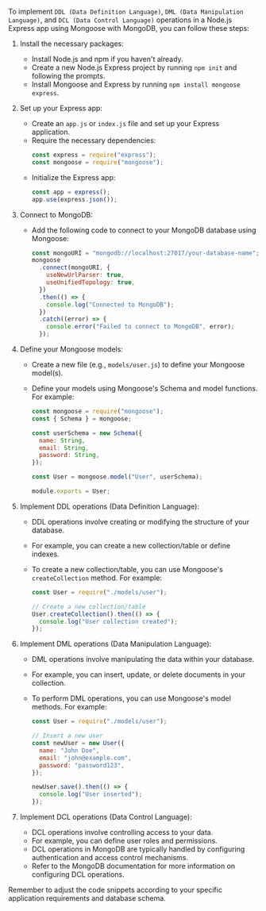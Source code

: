 To implement `DDL (Data Definition Language)`, `DML (Data Manipulation Language)`, and `DCL (Data Control Language)` operations in a Node.js Express app using Mongoose with MongoDB, you can follow these steps:

1. Install the necessary packages:

   - Install Node.js and npm if you haven't already.
   - Create a new Node.js Express project by running `npm init` and following the prompts.
   - Install Mongoose and Express by running `npm install mongoose express`.

2. Set up your Express app:

   - Create an `app.js` or `index.js` file and set up your Express application.
   - Require the necessary dependencies:
     ```javascript
     const express = require("express");
     const mongoose = require("mongoose");
     ```
   - Initialize the Express app:
     ```javascript
     const app = express();
     app.use(express.json());
     ```

3. Connect to MongoDB:

   - Add the following code to connect to your MongoDB database using Mongoose:
     ```javascript
     const mongoURI = "mongodb://localhost:27017/your-database-name";
     mongoose
       .connect(mongoURI, {
         useNewUrlParser: true,
         useUnifiedTopology: true,
       })
       .then(() => {
         console.log("Connected to MongoDB");
       })
       .catch((error) => {
         console.error("Failed to connect to MongoDB", error);
       });
     ```

4. Define your Mongoose models:

   - Create a new file (e.g., `models/user.js`) to define your Mongoose model(s).
   - Define your models using Mongoose's Schema and model functions. For example:

     ```javascript
     const mongoose = require("mongoose");
     const { Schema } = mongoose;

     const userSchema = new Schema({
       name: String,
       email: String,
       password: String,
     });

     const User = mongoose.model("User", userSchema);

     module.exports = User;
     ```

5. Implement DDL operations (Data Definition Language):

   - DDL operations involve creating or modifying the structure of your database.
   - For example, you can create a new collection/table or define indexes.
   - To create a new collection/table, you can use Mongoose's `createCollection` method. For example:

     ```javascript
     const User = require("./models/user");

     // Create a new collection/table
     User.createCollection().then(() => {
       console.log("User collection created");
     });
     ```

6. Implement DML operations (Data Manipulation Language):

   - DML operations involve manipulating the data within your database.
   - For example, you can insert, update, or delete documents in your collection.
   - To perform DML operations, you can use Mongoose's model methods. For example:

     ```javascript
     const User = require("./models/user");

     // Insert a new user
     const newUser = new User({
       name: "John Doe",
       email: "john@example.com",
       password: "password123",
     });

     newUser.save().then(() => {
       console.log("User inserted");
     });
     ```

7. Implement DCL operations (Data Control Language):
   - DCL operations involve controlling access to your data.
   - For example, you can define user roles and permissions.
   - DCL operations in MongoDB are typically handled by configuring authentication and access control mechanisms.
   - Refer to the MongoDB documentation for more information on configuring DCL operations.

Remember to adjust the code snippets according to your specific application requirements and database schema.
